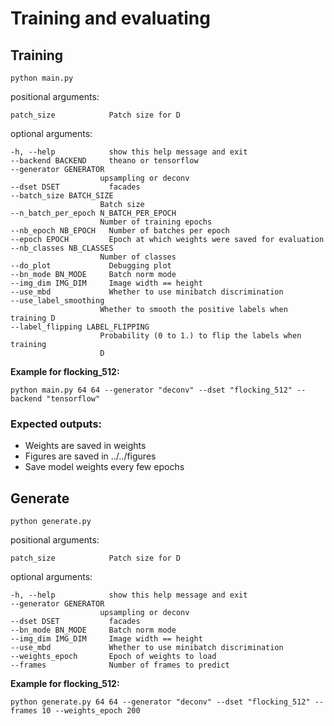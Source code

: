 # Training and evaluating

## Training

`python main.py`


positional arguments:
    
    patch_size            Patch size for D

optional arguments:

    -h, --help            show this help message and exit
    --backend BACKEND     theano or tensorflow
    --generator GENERATOR
                        upsampling or deconv
    --dset DSET           facades
    --batch_size BATCH_SIZE
                        Batch size
    --n_batch_per_epoch N_BATCH_PER_EPOCH
                        Number of training epochs
    --nb_epoch NB_EPOCH   Number of batches per epoch
    --epoch EPOCH         Epoch at which weights were saved for evaluation
    --nb_classes NB_CLASSES
                        Number of classes
    --do_plot             Debugging plot
    --bn_mode BN_MODE     Batch norm mode
    --img_dim IMG_DIM     Image width == height
    --use_mbd             Whether to use minibatch discrimination
    --use_label_smoothing
                        Whether to smooth the positive labels when training D
    --label_flipping LABEL_FLIPPING
                        Probability (0 to 1.) to flip the labels when training
                        D


**Example for flocking_512:**

`python main.py 64 64 --generator "deconv" --dset "flocking_512" --backend "tensorflow"`


### Expected outputs:

- Weights are saved in weights
- Figures are saved in ../../figures
- Save model weights every few epochs


## Generate

`python generate.py`


positional arguments:
    
    patch_size            Patch size for D

optional arguments:

    -h, --help            show this help message and exit
    --generator GENERATOR
                        upsampling or deconv
    --dset DSET           facades
    --bn_mode BN_MODE     Batch norm mode
    --img_dim IMG_DIM     Image width == height
    --use_mbd             Whether to use minibatch discrimination
    --weights_epoch       Epoch of weights to load
    --frames              Number of frames to predict



**Example for flocking_512:**

`python generate.py 64 64 --generator "deconv" --dset "flocking_512" --frames 10 --weights_epoch 200`